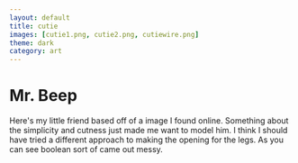 ```yaml
---
layout: default
title: cutie
images: [cutie1.png, cutie2.png, cutiewire.png]
theme: dark
category: art
---
```


# Mr. Beep
Here's my little friend based off of a image I found online. Something about the simplicity and cutness just made me want to model him. I think I should have tried a different approach to making the opening for the legs. As you can see boolean sort of came out messy. 
